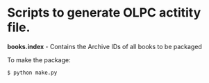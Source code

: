 # Scripts to generate OLPC actitity file.

**books.index** - Contains the Archive IDs of all books to be packaged

To make the package:
```    
$ python make.py
```